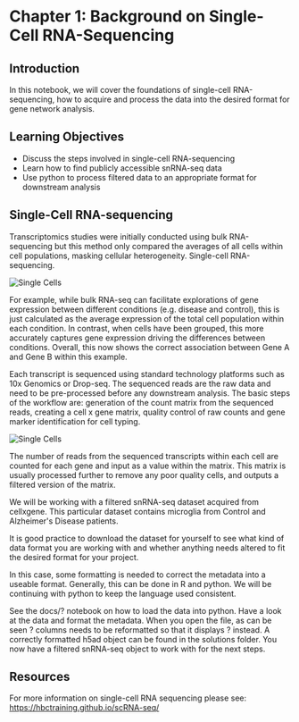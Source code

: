 # Chapter 1: Background on Single-Cell RNA-Sequencing

## Introduction

In this notebook, we will cover the foundations of single-cell RNA-sequencing, how to acquire and process the data into the desired format for gene network analysis.

## Learning Objectives

- Discuss the steps involved in single-cell RNA-sequencing
- Learn how to find publicly accessible snRNA-seq data
- Use python to process filtered data to an appropriate format for downstream analysis

## Single-Cell RNA-sequencing

Transcriptomics studies were initially conducted using bulk RNA-sequencing but this method only compared the averages of all cells within cell populations, masking cellular heterogeneity. Single-cell RNA-sequencing.

![Single Cells]()

For example, while bulk RNA-seq can facilitate explorations of gene expression between different conditions (e.g. disease and control), this is just calculated as the average expression of the total cell population within each condition. In contrast, when cells have been grouped, this more accurately captures gene expression driving the differences between conditions. Overall, this now shows the correct association between Gene A and Gene B within this example.

Each transcript is sequenced using standard technology platforms such as 10x Genomics or Drop-seq.  The sequenced reads are the raw data and need to be pre-processed before any downstream analysis. The basic steps of the workflow are: generation of the count matrix from the sequenced reads, creating a cell x gene matrix, quality control of raw counts and gene marker identification for cell typing.

![Single Cells]()

The number of reads from the sequenced transcripts within each cell are counted for each gene and input as a value within the matrix. This matrix is usually processed further to remove any poor quality cells, and outputs a filtered version of the matrix.

We will be working with a filtered snRNA-seq dataset acquired from cellxgene. This particular dataset contains microglia from Control and Alzheimer's Disease patients.

It is good practice to download the dataset for yourself to see what kind of data format you are working with and whether anything needs altered to fit the desired format for your project.

In this case, some formatting is needed to correct the metadata into a useable format. Generally, this can be done in R and python. We will be continuing with python to keep the language used consistent.

See the docs/? notebook on how to load the data into python. Have a look at the data and format the metadata. When you open the file, as can be seen ? columns needs to be reformatted so that it displays ? instead.
A correctly formatted h5ad object can be found in the solutions folder.
You now have a filtered snRNA-seq object to work with for the next steps.

## Resources

For more information on single-cell RNA sequencing please see: <https://hbctraining.github.io/scRNA-seq/>
